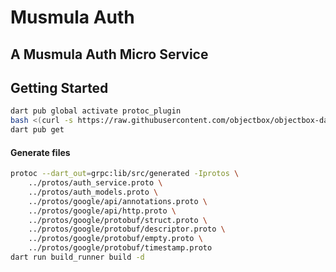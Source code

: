 # Musmula Auth

## A Musmula Auth Micro Service

## Getting Started
```bash
dart pub global activate protoc_plugin
bash <(curl -s https://raw.githubusercontent.com/objectbox/objectbox-dart/main/install.sh) --sync
dart pub get
```

#### Generate files
```bash
protoc --dart_out=grpc:lib/src/generated -Iprotos \
    ../protos/auth_service.proto \
    ../protos/auth_models.proto \
    ../protos/google/api/annotations.proto \
    ../protos/google/api/http.proto \
    ../protos/google/protobuf/struct.proto \
    ../protos/google/protobuf/descriptor.proto \
    ../protos/google/protobuf/empty.proto \
    ../protos/google/protobuf/timestamp.proto
dart run build_runner build -d
```
